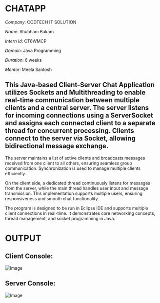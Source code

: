# CHATAPP

*Company*: CODTECH IT SOLUTION

*Name*: Shubham Bukam

*Intern Id*: CT6WMCP

*Domain*: Java Programming

*Duration*: 6 weeks 

*Mentor*: Meela Santosh
## This Java-based Client-Server Chat Application utilizes Sockets and Multithreading to enable real-time communication between multiple clients and a central server. The server listens for incoming connections using a ServerSocket and assigns each connected client to a separate thread for concurrent processing. Clients connect to the server via Socket, allowing bidirectional message exchange.

The server maintains a list of active clients and broadcasts messages received from one client to all others, ensuring seamless group communication. Synchronization is used to manage multiple clients efficiently.

On the client side, a dedicated thread continuously listens for messages from the server, while the main thread handles user input and message transmission. This implementation supports multiple users, ensuring responsiveness and smooth chat functionality.

The program is designed to be run in Eclipse IDE and supports multiple client connections in real-time. It demonstrates core networking concepts, thread management, and socket programming in Java.

# OUTPUT
## Client Console:
![Image](https://github.com/user-attachments/assets/ef42cb2f-086f-4956-9ac4-10aaac4c7248)

## Server Console:
![Image](https://github.com/user-attachments/assets/300c079b-1878-4bd5-a0f9-ab3e209b5e80)
